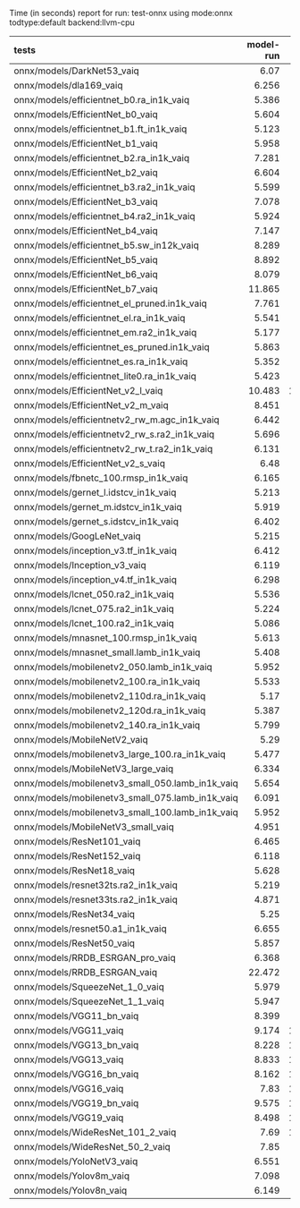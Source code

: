 Time (in seconds) report for run: test-onnx using mode:onnx todtype:default backend:llvm-cpu

| tests                                            |   model-run |   onnx-import |   torch-mlir |   iree-compile |   inference |
|:-------------------------------------------------|------------:|--------------:|-------------:|---------------:|------------:|
| onnx/models/DarkNet53_vaiq                       |       6.07  |         4.385 |            0 |         21.045 |       1.855 |
| onnx/models/dla169_vaiq                          |       6.256 |         2.165 |            0 |         33.047 |       2.65  |
| onnx/models/efficientnet_b0.ra_in1k_vaiq         |       5.386 |         0.959 |            0 |         29.799 |       0.695 |
| onnx/models/EfficientNet_b0_vaiq                 |       5.604 |         1.204 |            0 |         34.755 |       0.811 |
| onnx/models/efficientnet_b1.ft_in1k_vaiq         |       5.123 |         0     |            0 |          0     |       0     |
| onnx/models/EfficientNet_b1_vaiq                 |       5.958 |         1.44  |            0 |         43.101 |       1.024 |
| onnx/models/efficientnet_b2.ra_in1k_vaiq         |       7.281 |         0     |            0 |          0     |       0     |
| onnx/models/EfficientNet_b2_vaiq                 |       6.604 |         2.157 |            0 |         49.897 |       0.81  |
| onnx/models/efficientnet_b3.ra2_in1k_vaiq        |       5.599 |         0     |            0 |          0     |       0     |
| onnx/models/EfficientNet_b3_vaiq                 |       7.078 |         2.051 |            0 |         37.131 |       1.482 |
| onnx/models/efficientnet_b4.ra2_in1k_vaiq        |       5.924 |         0     |            0 |          0     |       0     |
| onnx/models/EfficientNet_b4_vaiq                 |       7.147 |         2.929 |            0 |         59.038 |       1.799 |
| onnx/models/efficientnet_b5.sw_in12k_vaiq        |       8.289 |         6.75  |            0 |         61.122 |       3.366 |
| onnx/models/EfficientNet_b5_vaiq                 |       8.892 |         3.4   |            0 |         64.216 |       2.796 |
| onnx/models/EfficientNet_b6_vaiq                 |       8.079 |         4.596 |            0 |         68.048 |       3.812 |
| onnx/models/EfficientNet_b7_vaiq                 |      11.865 |         6.451 |            0 |         79.308 |       7.509 |
| onnx/models/efficientnet_el_pruned.in1k_vaiq     |       7.761 |         1.008 |            0 |         19.461 |       1.103 |
| onnx/models/efficientnet_el.ra_in1k_vaiq         |       5.541 |         1.07  |            0 |         19.489 |       1.212 |
| onnx/models/efficientnet_em.ra2_in1k_vaiq        |       5.177 |         0.925 |            0 |         20.495 |       0.878 |
| onnx/models/efficientnet_es_pruned.in1k_vaiq     |       5.863 |         1.048 |            0 |         17.715 |       0.551 |
| onnx/models/efficientnet_es.ra_in1k_vaiq         |       5.352 |         0.857 |            0 |         19.342 |       0.561 |
| onnx/models/efficientnet_lite0.ra_in1k_vaiq      |       5.423 |         0.851 |            0 |         19.498 |       0.59  |
| onnx/models/EfficientNet_v2_l_vaiq               |      10.483 |        10.772 |            0 |         86.398 |       7.512 |
| onnx/models/EfficientNet_v2_m_vaiq               |       8.451 |         5.849 |            0 |         66.704 |       4.094 |
| onnx/models/efficientnetv2_rw_m.agc_in1k_vaiq    |       6.442 |         0     |            0 |          0     |       0     |
| onnx/models/efficientnetv2_rw_s.ra2_in1k_vaiq    |       5.696 |         0     |            0 |          0     |       0     |
| onnx/models/efficientnetv2_rw_t.ra2_in1k_vaiq    |       6.131 |         1.603 |            0 |         36.832 |       1.182 |
| onnx/models/EfficientNet_v2_s_vaiq               |       6.48  |         2.742 |            0 |         46.972 |       2.124 |
| onnx/models/fbnetc_100.rmsp_in1k_vaiq            |       6.165 |         0.943 |            0 |         22.168 |       0.605 |
| onnx/models/gernet_l.idstcv_in1k_vaiq            |       5.213 |         1.234 |            0 |         17.216 |       0.851 |
| onnx/models/gernet_m.idstcv_in1k_vaiq            |       5.919 |         1.052 |            0 |          7.267 |       0.367 |
| onnx/models/gernet_s.idstcv_in1k_vaiq            |       6.402 |         1.207 |            0 |          6.097 |       0.375 |
| onnx/models/GoogLeNet_vaiq                       |       5.215 |         1.186 |            0 |         16.091 |       1.268 |
| onnx/models/inception_v3.tf_in1k_vaiq            |       6.412 |         3.092 |            0 |         31.811 |       1.52  |
| onnx/models/Inception_v3_vaiq                    |       6.119 |         2.677 |            0 |         32.605 |       1.473 |
| onnx/models/inception_v4.tf_in1k_vaiq            |       6.298 |         5.061 |            0 |         41.718 |       2.458 |
| onnx/models/lcnet_050.ra2_in1k_vaiq              |       5.536 |         0.744 |            0 |         15.052 |       0.321 |
| onnx/models/lcnet_075.ra2_in1k_vaiq              |       5.224 |         0.716 |            0 |         15.492 |       0.271 |
| onnx/models/lcnet_100.ra2_in1k_vaiq              |       5.086 |         0.723 |            0 |         16.918 |       0.45  |
| onnx/models/mnasnet_100.rmsp_in1k_vaiq           |       5.613 |         0.766 |            0 |         23.096 |       0.535 |
| onnx/models/mnasnet_small.lamb_in1k_vaiq         |       5.408 |         0.946 |            0 |         20.309 |       0.508 |
| onnx/models/mobilenetv2_050.lamb_in1k_vaiq       |       5.952 |         0.68  |            0 |         18.22  |       0.493 |
| onnx/models/mobilenetv2_100.ra_in1k_vaiq         |       5.533 |         0.745 |            0 |         20.025 |       0.693 |
| onnx/models/mobilenetv2_110d.ra_in1k_vaiq        |       5.17  |         0.825 |            0 |         20.877 |       0.561 |
| onnx/models/mobilenetv2_120d.ra_in1k_vaiq        |       5.387 |         1.196 |            0 |         21.706 |       0.685 |
| onnx/models/mobilenetv2_140.ra_in1k_vaiq         |       5.799 |         0.895 |            0 |         18.659 |       0.767 |
| onnx/models/MobileNetV2_vaiq                     |       5.29  |         0.816 |            0 |         23.385 |       0.533 |
| onnx/models/mobilenetv3_large_100.ra_in1k_vaiq   |       5.477 |         2.307 |            0 |         11.432 |       0.645 |
| onnx/models/MobileNetV3_large_vaiq               |       6.334 |         1.385 |            0 |         31.13  |       0.725 |
| onnx/models/mobilenetv3_small_050.lamb_in1k_vaiq |       5.654 |         0.801 |            0 |         22.032 |       0.276 |
| onnx/models/mobilenetv3_small_075.lamb_in1k_vaiq |       6.091 |         0.877 |            0 |         24.897 |       0.452 |
| onnx/models/mobilenetv3_small_100.lamb_in1k_vaiq |       5.952 |         0.955 |            0 |         20.071 |       0.121 |
| onnx/models/MobileNetV3_small_vaiq               |       4.951 |         1.32  |            0 |         24.033 |       0.524 |
| onnx/models/ResNet101_vaiq                       |       6.465 |         4.432 |            0 |         24.312 |       1.56  |
| onnx/models/ResNet152_vaiq                       |       6.118 |         5.917 |            0 |         29.89  |       2.569 |
| onnx/models/ResNet18_vaiq                        |       5.628 |         1.763 |            0 |          9.369 |       0.731 |
| onnx/models/resnet32ts.ra2_in1k_vaiq             |       5.219 |         0     |            0 |          0     |       0     |
| onnx/models/resnet33ts.ra2_in1k_vaiq             |       4.871 |         0     |            0 |          0     |       0     |
| onnx/models/ResNet34_vaiq                        |       5.25  |         2.493 |            0 |          9.899 |       0.752 |
| onnx/models/resnet50.a1_in1k_vaiq                |       6.655 |         2.927 |            0 |         16.328 |       0.905 |
| onnx/models/ResNet50_vaiq                        |       5.857 |         3.115 |            0 |         16.14  |       0.758 |
| onnx/models/RRDB_ESRGAN_pro_vaiq                 |       6.368 |         0     |            0 |          0     |       0     |
| onnx/models/RRDB_ESRGAN_vaiq                     |      22.472 |         5.517 |            0 |         62.149 |     122.091 |
| onnx/models/SqueezeNet_1_0_vaiq                  |       5.979 |         0.684 |            0 |         10.737 |       0.415 |
| onnx/models/SqueezeNet_1_1_vaiq                  |       5.947 |         0.882 |            0 |         10.887 |       0.32  |
| onnx/models/VGG11_bn_vaiq                        |       8.399 |        12.1   |            0 |         10.199 |       1.102 |
| onnx/models/VGG11_vaiq                           |       9.174 |        12.224 |            0 |         10.172 |       1.224 |
| onnx/models/VGG13_bn_vaiq                        |       8.228 |        12.724 |            0 |         11.822 |       1.371 |
| onnx/models/VGG13_vaiq                           |       8.833 |        13.207 |            0 |         11.41  |       1.81  |
| onnx/models/VGG16_bn_vaiq                        |       8.162 |        13.527 |            0 |         12.641 |       2.216 |
| onnx/models/VGG16_vaiq                           |       7.83  |        13.464 |            0 |         11.766 |       1.979 |
| onnx/models/VGG19_bn_vaiq                        |       9.575 |        15.291 |            0 |         13.688 |       2.497 |
| onnx/models/VGG19_vaiq                           |       8.498 |        14.187 |            0 |         11.594 |       2.305 |
| onnx/models/WideResNet_101_2_vaiq                |       7.69  |        11.016 |            0 |         23.472 |       3.775 |
| onnx/models/WideResNet_50_2_vaiq                 |       7.85  |         7.169 |            0 |         16.095 |       1.833 |
| onnx/models/YoloNetV3_vaiq                       |       6.551 |         6.859 |            0 |         24.265 |       4.349 |
| onnx/models/Yolov8m_vaiq                         |       7.098 |         3.539 |            0 |         26.694 |       3.737 |
| onnx/models/Yolov8n_vaiq                         |       6.149 |         1.361 |            0 |         22.101 |       0.938 |
